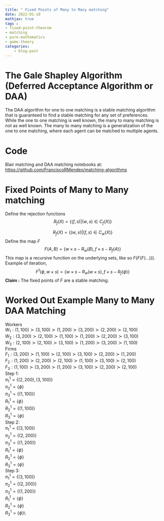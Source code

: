 ```yaml
---
title: " Fixed Points of Many to Many matching"
date: 2022-01-10
mathjax: true
tags : 
- fixed-point-theorem
- matching
- pure-mathematics
- game-theory
categories:
    - blog-post
---
```


# The Gale Shapley Algorithm (Deferred Acceptance Algorithm or DAA)
The DAA algorithm for one to one matching is a stable matching algorithm that is guaranteed to find a stable matching for any set of preferences. 
While the one to one matching is well known, the many to many matching is not as well known.
The many to many matching is a generalization of the one to one matching, where each agent can be matched to multiple agents.

# Code
Blair matching and DAA matching notebooks at:
https://github.com/FranciscoRMendes/matching-algorithms

# Fixed Points of Many to Many matching

Define the rejection functions $$R_f(X) = \{(f,s) | (w,s) \in C_f(X)\}$$

$$R_f(X) = \{(w,s) | (f,s) \in C_w(X)\}$$ Define the map $F$
$$F(A,B) = \{w\times s - R_w (B), f\times s - R_f(A)\}$$ This map is a
recursive function on the underlying sets, like so $F(F(F(\dots)))$.
Example of iteration,
$$F^1(\phi, w\times s) = \{w\times s - R_w(w\times s), f\times s - R_f(\phi)\}$$
**Claim :** The fixed points of $F$ are a stable matching.

# Worked Out Example Many to Many DAA Matching

Workers\
$W_1 : (1,100)\succ (3,100) \succ (1,200)\succ (3,200)\succ (2,200)\succ (2,100)$\
$W_2 : (3,200)\succ (2,100)\succ (1,100)\succ (1,200)\succ (2,200)\succ (3,100)$\
$W_3 : (2,100)\succ (2,100)\succ (3,100)\succ (1,200)\succ (3,200)\succ (1,100)$\
Firms\
$F_1 : (3,200)\succ (1,100)\succ (2,100)\succ (3,100)\succ (2,200)\succ (1,200)$\
$F_2 : (1,200)\succ (2,200)\succ (2,100)\succ (1,100)\succ (3,100)\succ (2,100)$\
$F_3 : (1,100)\succ (3,200)\succ (1,200)\succ (3,100)\succ (2,200)\succ (2,100)$\
Step 1:\
$\pi_1^1 = \{(2,200),(3,100)\}$\
$\pi_2^1 = \{\phi\}$\
$\pi_3^1 = \{(1,100)\}$\
$R_1^1 = \{\phi\}$\
$R_2^1 = \{(1,100)\}$\
$R_3^1 = \{\phi\}$\
Step 2:\
$\pi_1^1 = \{(3,100)\}$\
$\pi_2^1 = \{(2,200)\}$\
$\pi_3^1 = \{(1,200)\}$\
$R_1^1 = \{\phi\}$\
$R_2^1 = \{\phi\}$\
$R_3^1 = \{\phi\}$\
Step 3:\
$\pi_1^1 = \{(3,100)\}$\
$\pi_2^1 = \{(2,200)\}$\
$\pi_3^1 = \{(1,200)\}$\
$R_1^1 = \{\phi\}$\
$R_2^1 = \{\phi\}$\
$R_3^1 = \{\phi\}$\